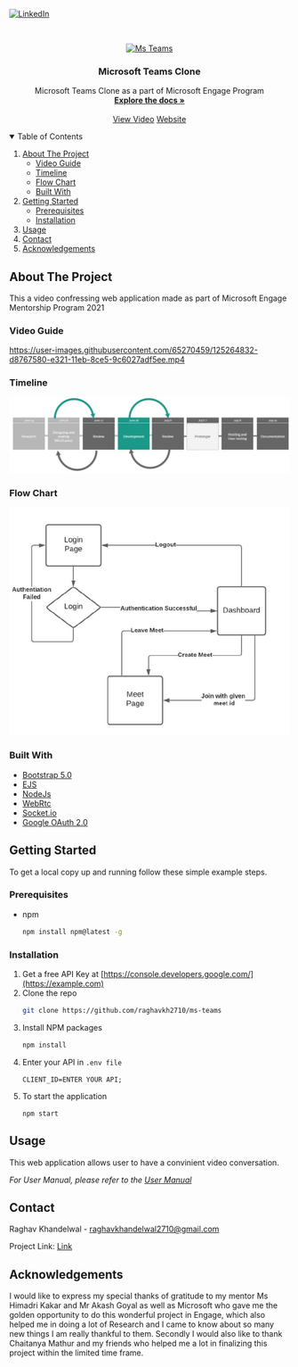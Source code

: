


[![LinkedIn][linkedin-shield]][linkedin-url]

<!-- PROJECT LOGO -->
<br />
<p align="center">
  <a href="https://github.com/othneildrew/Best-README-Template">
    <img                   src="https://upload.wikimedia.org/wikipedia/commons/thumb/c/c9/Microsoft_Office_Teams_%282018%E2%80%93present%29.svg/1200px-Microsoft_Office_Teams_%282018%E2%80%93present%29.svg.png"
    alt="Ms Teams" width="80" height="80">
  </a>

  <h3 align="center">Microsoft Teams Clone</h3>

  <p align="center">
    Microsoft Teams Clone as a part of Microsoft Engage Program
    <br />
    <a href="https://github.com/raghavkh2710/ms-teams/blob/main/Engage_Raghav.pdf" ><strong>Explore the docs »</strong></a>
    <br />
    <br />
    <a href="https://vimeo.com/573896838">View Video</a>
    <a href="https://ms-teams-engage.herokuapp.com/">Website</a>
  </p>
</p>

<!-- TABLE OF CONTENTS -->
<details open="open">
  <summary>Table of Contents</summary>
  <ol>
    <li>
      <a href="#about-the-project">About The Project</a>
      <ul>
        <li><a href="#video-guide">Video Guide</a></li>
        <li><a href="#timeline">Timeline</a></li>
        <li><a href="#flow-chart">Flow Chart</a></li>
        <li><a href="#built-with">Built With</a></li>
      </ul>
    </li>
    <li>
      <a href="#getting-started">Getting Started</a>
      <ul>
        <li><a href="#prerequisites">Prerequisites</a></li>
        <li><a href="#installation">Installation</a></li>
      </ul>
    </li>
    <li><a href="#usage">Usage</a></li>
    <li><a href="#contact">Contact</a></li>
    <li><a href="#acknowledgements">Acknowledgements</a></li>
  </ol>
</details>

<!-- ABOUT THE PROJECT -->

## About The Project

This a video confressing web application made as part of Microsoft Engage Mentorship Program 2021

### Video Guide
https://user-images.githubusercontent.com/65270459/125264832-d8767580-e321-11eb-8ce5-9c6027adf5ee.mp4


### Timeline

![Timeline][timeline]


### Flow Chart

![flowchart][flowchart]

### Built With

- [Bootstrap 5.0](https://getbootstrap.com)
- [EJS](https://ejs.co/)
- [NodeJs](https://nodejs.org/en/)
- [WebRtc](https://webrtc.org/)
- [Socket.io](https://socket.io/)
- [Google OAuth 2.0](https://console.developers.google.com/)

<!-- GETTING STARTED -->

## Getting Started

To get a local copy up and running follow these simple example steps.

### Prerequisites

- npm
  ```sh
  npm install npm@latest -g
  ```

### Installation

1. Get a free API Key at [https://console.developers.google.com/](https://example.com)
2. Clone the repo
   ```sh
   git clone https://github.com/raghavkh2710/ms-teams
   ```
3. Install NPM packages
   ```sh
   npm install
   ```
4. Enter your API in `.env file`
   ```JS
   CLIENT_ID=ENTER YOUR API;
   ```
5. To start the application
   ```JS
   npm start
   ```

<!-- USAGE EXAMPLES -->

## Usage

This web application allows user to have a convinient video conversation.

_For User Manual, please refer to the [User Manual](https://github.com/raghavkh2710/ms-teams/blob/main/Engage_Raghav.pdf)_

<!-- CONTACT -->

## Contact

Raghav Khandelwal - raghavkhandelwal2710@gmail.com

Project Link: [Link](https://github.com/raghavkh2710/ms-teams)

<!-- ACKNOWLEDGEMENTS -->

## Acknowledgements

I would like to express my special thanks of gratitude to my mentor Ms Himadri Kakar and Mr Akash Goyal as well as Microsoft who gave me the golden opportunity to do this wonderful project in Engage, which also helped me in doing a lot of Research and I came to know about so many new things I am really thankful to them.
Secondly I would also like to thank Chaitanya Mathur and my friends who helped me a lot in finalizing this project within the limited time frame.

<!-- MARKDOWN LINKS & IMAGES -->
<!-- https://www.markdownguide.org/basic-syntax/#reference-style-links -->

[linkedin-shield]: https://img.shields.io/badge/-LinkedIn-black.svg?style=for-the-badge&logo=linkedin&colorB=555
[linkedin-url]: https://www.linkedin.com/in/raghav-khandelwal-2000/
[timeline]: https://github.com/raghavkh2710/ms-teams/blob/main/images/timeline.JPG
[flowchart]: https://github.com/raghavkh2710/ms-teams/blob/main/images/flowdiagram.JPG
